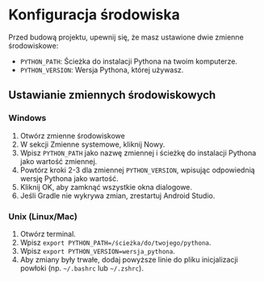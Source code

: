 # Konfiguracja środowiska

Przed budową projektu, upewnij się, że masz ustawione dwie zmienne środowiskowe:

- `PYTHON_PATH`: Ścieżka do instalacji Pythona na twoim komputerze.
- `PYTHON_VERSION`: Wersja Pythona, której używasz.

## Ustawianie zmiennych środowiskowych

### Windows

1. Otwórz zmienne środowiskowe
2. W sekcji Zmienne systemowe, kliknij Nowy.
3. Wpisz `PYTHON_PATH` jako nazwę zmiennej i ścieżkę do instalacji Pythona jako wartość zmiennej.
4. Powtórz kroki 2-3 dla zmiennej `PYTHON_VERSION`, wpisując odpowiednią wersję Pythona jako wartość.
5. Kliknij OK, aby zamknąć wszystkie okna dialogowe.
6. Jeśli Gradle nie wykrywa zmian, zrestartuj Android Studio.

### Unix (Linux/Mac)

1. Otwórz terminal.
2. Wpisz `export PYTHON_PATH=/ścieżka/do/twojego/pythona`.
3. Wpisz `export PYTHON_VERSION=wersja_pythona`.
4. Aby zmiany były trwałe, dodaj powyższe linie do pliku inicjalizacji powłoki (np. `~/.bashrc` lub `~/.zshrc`).
